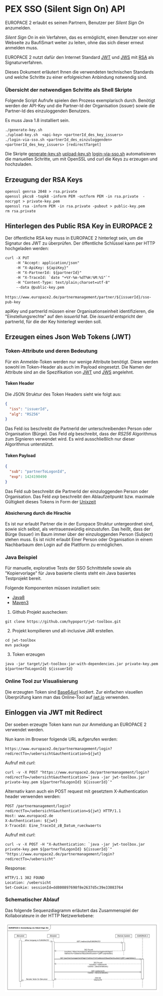 
PEX SSO (Silent Sign On) API
============================

EUROPACE 2 erlaubt es seinen Partnern, Benutzer per _Silent Sign On_ anzumelden.

_Silent Sign On_ in ein Verfahren, das es ermöglicht, einen Benutzer von einer Webseite zu BaufiSmart weiter zu leiten, ohne das sich dieser erneut anmelden muss.

EUROPACE 2 nutzt dafür den Internet Standard [JWT](https://tools.ietf.org/html/draft-ietf-oauth-json-web-token-32)
und [JWS](https://tools.ietf.org/html/draft-ietf-jose-json-web-signature-41)
mit [RSA](http://de.wikipedia.org/wiki/RSA-Kryptosystem) als Signaturverfahren.

Dieses Dokument erläutert Ihnen die verwendeten technischen Standards und welche Schritte zu einer erfolgreichen Anbindung notwendig sind.

### Übersicht der notwendigen Schritte als Shell Skripte


Folgende Script Aufrufe spielen den Prozess exemplarisch durch. Benötigt werden der API-Key und die Partner-Id der Organisation (issuer) sowie die Partner-Id des einzuloggenden Benutzers.

Es muss Java 1.8 installiert sein.

```
./generate-key.sh
./upload-key.sh  <api-key> <partnerId_des_key_issuers>
./login-via-sso.sh <partnerId_des_einzuloggenden> <partnerId_des_key_issuers> [redirectTarget]
```

Die Skripte [generate-key.sh](./generate-key.sh) [upload-key.sh](./upload-key.sh) [login-via-sso.sh](./login-via-sso.sh)
automatisieren die manuellen Schritte, um mit OpenSSL und curl die Keys zu erzeugen und hochzuladen.


Erzeugung der RSA Keys
----------------------

```
openssl genrsa 2048 > rsa.private
openssl pkcs8 -topk8 -inform PEM -outform PEM -in rsa.private  -nocrypt > private-key.pem
openssl rsa -inform PEM -in rsa.private -pubout > public-key.pem
rm rsa.private
```

Hinterlegen des Public RSA Key in EUROPACE 2
--------------------------------------------

Der öffentliche RSA key muss in EUROPACE 2 hinterlegt sein, um die Signatur des JWT zu überprüfen. Der öffentliche Schlüssel kann per HTTP hochgeladen werden:

```
curl -X PUT
	 -H "Accept: application/json"
	 -H "X-ApiKey: ${apiKey}"
	 -H "X-PartnerId: ${partnerId}"
	 -H "X-TraceId: `date "+%Y-%m-%dT%H:%M:%S"`"
	 -H "Content-Type: text/plain;charset=utf-8"
	 --data @public-key.pem
	 https://www.europace2.de/partnermanagement/partner/${issuerId}/sso-pub-key
```

apiKey und partnerId müssen einer Organisationseinheit identifizieren, die "Einstellungsrechte" auf den _issuerId_ hat.
Die _issuerId_ entspricht der partnerId, für die der Key hinterlegt werden soll.

Erzeugen eines Json Web Tokens (JWT)
-------------------------------------

### Token-Attribute und deren Bedeutung

Für ein Anmelde-Token werden nur wenige Attribute benötigt.
Diese werden sowohl im Token-Header als auch im Payload eingesetzt.
Die Namen der Attribute sind an die Spezifikation von
[JWT](https://tools.ietf.org/html/draft-ietf-oauth-json-web-token-32)
und [JWS](https://tools.ietf.org/html/draft-ietf-jose-json-web-signature-41) angelehnt.

#### Token Header

Die JSON Struktur des Token Headers sieht wie folgt aus:

````json
{
  "iss": "issuerId",
  "alg": "RS256"
}
````

Das Feld _iss_ beschreibt die PartnerId der unterschreibenden Person oder Organisation (Bürge).
Das Feld _alg_ beschreibt, dass der _RS256_ Algorithmus zum Signieren verwendet wird. Es wird ausschließlich nur dieser Algorithmus unterstützt.


#### Token Payload

````json
{
  "sub": "partnerToLogonId",
  "exp": 1424190490
}
````

Das Feld _sub_ beschreibt die PartnerId der einzuloggenden Person oder Organisation.
Das Feld _exp_ beschreibt den Ablaufzeitpunkt bzw. maximale Gültigkeit dieses Tokens in Form der [Unixzeit](http://de.wikipedia.org/wiki/Unixzeit)

#### Absicherung durch die Hirachie

Es ist nur erlaubt Partner die in der Europace Struktur untergeordnet sind, sowie sich selbst, als vertrauenswürdig einzustufen. Das heißt, dass der
Bürge (Issuer) im Baum immer über der einzuloggenden Person (Subject) stehen muss.
Es ist nicht erlaubt Einer Person oder Organisation in einem Nachbarbaum den Login auf die Plattform zu ermöglichen. 

### Java Beispiel

Für manuelle, explorative Tests der SSO Schnittstelle sowie als "Kopiervorlage" für Java basierte clients steht ein Java basiertes Testprojekt bereit.

Folgende Komponenten müssen installiert sein:

- [Java8](http://www.java.com/en/download/index.jsp)
- [Maven3](http://maven.apache.org/download.cgi)


1) Github Projekt auschecken:

```
git clone https://github.com/hypoport/jwt-toolbox.git
```

2) Projekt kompilieren und all-inclusive JAR erstellen.

```
cd jwt-toolbox
mvn package
```

3) Token erzeugen

```
java -jar target/jwt-toolbox-jar-with-dependencies.jar private-key.pem ${partnerToLogonId} ${issuerId}
```


### Online Tool zur Visualisierung

Die erzeugten Token sind [Base64url](https://tools.ietf.org/html/rfc4648#page-7) kodiert.
Zur einfachen visuellen Überprüfung kann man das Online-Tool auf [jwt.io](http://jwt.io) verwenden.



Einloggen via JWT mit Redirect
------------------------------

Der soeben erzeugte Token kann nun zur Anmeldung an EUROPACE 2 verwendet werden.

Nun kann im Browser folgende URL aufgerufen werden:

```
https://www.europace2.de/partnermanagement/login?redirectTo=/uebersicht&authentication=${jwt}
```

Aufruf mit _curl_:

```
curl -v -X POST "https://www.europace2.de/partnermanagement/login?redirectTo=/uebersicht&authentication=`java -jar jwt-toolbox.jar private-key.pem ${partnerToLogonId} ${issuerId}`"
```

Alternativ kann auch ein POST request mit gesetztem X-Authentication header verwenden werden:

```
POST /partnermanagement/login?redirectTo=/uebersicht&authentication=${jwt} HTTP/1.1
Host: www.europace2.de
X-Authentication: ${jwt}
X-TraceId: Eine_TraceId_zB_Datum_rueckwaerts
```

Aufruf mit _curl_:

```
curl -v -X POST -H "X-Authentication: `java -jar jwt-toolbox.jar private-key.pem ${partnerToLogonId} ${issuerId}`" "https://www.europace2.de/partnermanagement/login?redirectTo=/uebersicht"
```


Response:

```
HTTP/1.1 302 FOUND
Location: /uebersicht
Set-Cookie: sessionId=dd800897698f8e2637d5c39e33083764
```


### Schematischer Ablauf

Das folgende Sequenzdiagramm erläutert das Zusammenspiel der Kollaborateure in der HTTP Netzwerkebene:

![Sequenzdiagramm für die EUROPACE 2 Anmeldung via Silent Sign On](images/Sequence.png?raw=true)
